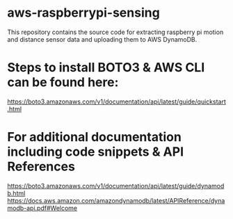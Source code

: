 # aws-raspberrypi-sensing
This repository contains the source code for extracting raspberry pi motion and distance sensor data and uploading them to AWS DynamoDB.

# Steps to install BOTO3 & AWS CLI can be found here:
https://boto3.amazonaws.com/v1/documentation/api/latest/guide/quickstart.html

# For additional documentation including code snippets & API References 
https://boto3.amazonaws.com/v1/documentation/api/latest/guide/dynamodb.html
https://docs.aws.amazon.com/amazondynamodb/latest/APIReference/dynamodb-api.pdf#Welcome
